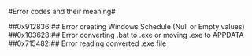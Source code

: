 #Error codes and their meaning#

##0x912836:## Error creating Windows Schedule (Null or Empty values)
##0x103628:## Error converting .bat to .exe or moving .exe to APPDATA
##0x715482:## Error reading converted .exe file
